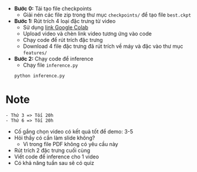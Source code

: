 - **Bước 0:** Tái tạo file checkpoints
  - Giải nén các file zip trong thư mục `checkpoints/` để tạo file `best.ckpt`
- **Bước 1:** Rút trích 4 loại đặc trưng từ video
  - Sử dụng [link Google Colab](https://colab.research.google.com/drive/1ML7sVxsNlMsqnkxnV6HjdLcwihrRJ_P8#scrollTo=qu4nMmfvimX-)
  - Upload video và chèn link video tương ứng vào code
  - Chạy code để rút trích đặc trưng
  - Download 4 file đặc trưng đã rút trích về máy và đặc vào thư mục `features/`
- **Bước 2:** Chạy code để inference
  - Chạy file `inference.py`
  ```bash
  python inference.py
  ```

# Note

```
- Thứ 3 => Tối 20h
- Thứ 6 => Tối 20h
```

- Cố gắng chọn video có kết quả tốt để demo: 3-5
- Hỏi thầy có cần làm slide không?
  - Vì trong file PDF không có yêu cầu này
- Rút trích 2 đặc trưng cuối cùng
- Viết code để inference cho 1 video
- Có khả năng tuần sau sẽ có quiz
